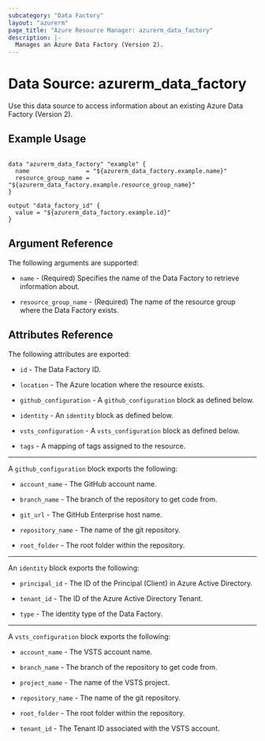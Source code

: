 ```yaml
---
subcategory: "Data Factory"
layout: "azurerm"
page_title: "Azure Resource Manager: azurerm_data_factory"
description: |-
  Manages an Azure Data Factory (Version 2).
---
```


# Data Source: azurerm_data_factory

Use this data source to access information about an existing Azure Data Factory (Version 2).

## Example Usage

```hcl

data "azurerm_data_factory" "example" {
  name                = "${azurerm_data_factory.example.name}"
  resource_group_name = "${azurerm_data_factory.example.resource_group_name}"
}

output "data_factory_id" {
  value = "${azurerm_data_factory.example.id}"
}

```

## Argument Reference

The following arguments are supported:

* `name` - (Required) Specifies the name of the Data Factory to retrieve information about. 

* `resource_group_name` - (Required) The name of the resource group where the Data Factory exists.

## Attributes Reference

The following attributes are exported:

* `id` - The Data Factory ID.

* `location` - The Azure location where the resource exists.

* `github_configuration` - A `github_configuration` block as defined below.

* `identity` - An `identity` block as defined below.

* `vsts_configuration` - A `vsts_configuration` block as defined below.

* `tags` - A mapping of tags assigned to the resource.
---

A `github_configuration` block exports the following:

* `account_name` - The GitHub account name.

* `branch_name` - The branch of the repository to get code from.

* `git_url` - The GitHub Enterprise host name. 

* `repository_name` - The name of the git repository.

* `root_folder` - The root folder within the repository.

---

An `identity` block exports the following:

* `principal_id` - The ID of the Principal (Client) in Azure Active Directory.

* `tenant_id` - The ID of the Azure Active Directory Tenant.

* `type` - The identity type of the Data Factory.

---

A `vsts_configuration` block exports the following:

* `account_name` - The VSTS account name.

* `branch_name` - The branch of the repository to get code from.

* `project_name` - The name of the VSTS project.

* `repository_name` - The name of the git repository.

* `root_folder` - The root folder within the repository.

* `tenant_id` - The Tenant ID associated with the VSTS account.
